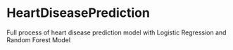 # HeartDiseasePrediction
Full process of heart disease prediction model with Logistic Regression and Random Forest Model
